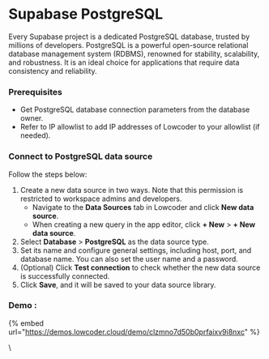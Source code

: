# Supabase PostgreSQL

Every Supabase project is a dedicated PostgreSQL database, trusted by millions of developers. PostgreSQL is a powerful open-source relational database management system (RDBMS), renowned for stability, scalability, and robustness. It is an ideal choice for applications that require data consistency and reliability.

### Prerequisites <a href="#prerequisites" id="prerequisites"></a>

* Get PostgreSQL database connection parameters from the database owner.
* Refer to IP allowlist to add IP addresses of Lowcoder to your allowlist (if needed).

### Connect to PostgreSQL data source <a href="#connect-to-postgresql-data-source" id="connect-to-postgresql-data-source"></a>

Follow the steps below:

1. Create a new data source in two ways. Note that this permission is restricted to workspace admins and developers.
   * Navigate to the **Data Sources** tab in Lowcoder and click **New data source**.
   * When creating a new query in the app editor, click **+ New** > **+ New data source**.
2. Select **Database** > **PostgreSQL** as the data source type.
3. Set its name and configure general settings, including host, port, and database name. You can also set the user name and a password.
4. (Optional) Click **Test connection** to check whether the new data source is successfully connected.
5. Click **Save**, and it will be saved to your data source library.

### Demo :&#x20;

{% embed url="https://demos.lowcoder.cloud/demo/clzmno7d50b0prfaixv9i8nxc" %}

\
